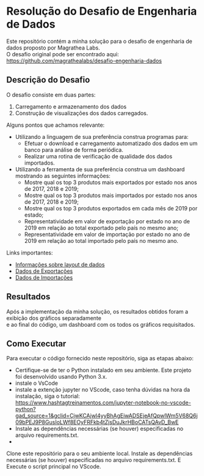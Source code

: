 # Resolução do Desafio de Engenharia de Dados
Este repositório contém a minha solução para o desafio de engenharia de dados proposto por Magrathea Labs.  <br /> 
O desafio original pode ser encontrado aqui: https://github.com/magrathealabs/desafio-engenharia-dados

## Descrição do Desafio
O desafio consiste em duas partes: 

1. Carregamento e armazenamento dos dados
2. Construção de visualizações dos dados carregados.

Alguns pontos que achamos relevante:
- Utilizando a linguagem de sua preferência construa programas para:
  - Efetuar o download e carregamento automatizado dos dados em um banco para análise de forma periódica.
  - Realizar uma rotina de verificação de qualidade dos dados importados.
- Utilizando a ferramenta de sua preferência construa um dashboard mostrando as seguintes informações:
  - Mostre qual os top 3 produtos mais exportados por estado nos anos de 2017, 2018 e 2019;
  - Mostre qual os top 3 produtos mais importados por estado nos anos de 2017, 2018 e 2019;
  - Mostre qual os top 3 produtos exportados em cada mês de 2019 por estado;
  - Representatividade em valor de exportação por estado no ano de 2019 em relação ao total exportado pelo país no mesmo ano;
  - Representatividade em valor de importação por estado no ano de 2019 em relação ao total importado pelo país no mesmo ano.

Links importantes:
- [Informações sobre layout de dados](https://www.gov.br/produtividade-e-comercio-exterior/pt-br/assuntos/comercio-exterior/estatisticas/base-de-dados-bruta
)
- [Dados de Exportações](https://balanca.economia.gov.br/balanca/bd/comexstat-bd/ncm/EXP_COMPLETA.zip)
- [Dados de Importações](https://balanca.economia.gov.br/balanca/bd/comexstat-bd/ncm/IMP_COMPLETA.zip)

## Resultados
Após a implementação da minha solução, os resultados obtidos foram a exibição dos gráficos separadamente  <br />
e ao final do código, um dashboard com os todos os gráficos requisitados.

## Como Executar
Para executar o código fornecido neste repositório, siga as etapas abaixo:

- Certifique-se de ter o Python instalado em seu ambiente. Este projeto foi desenvolvido usando Python 3.x.
- instale o VsCode
- instale a extenção jupyter no VScode, caso tenha dúvidas na hora da instalação, siga o tutorial: <br />
  https://www.hashtagtreinamentos.com/jupyter-notebook-no-vscode-python?gad_source=1&gclid=CjwKCAjwl4yyBhAgEiwADSEjeAfQpwlWm5V68Q6j09bPEJ9P8GusIoLWf8EOyFRFkb4tZjsDuJkrHBoCATsQAvD_BwE 
- Instale as dependências necessárias (se houver) especificadas no arquivo requirements.txt.
-

Clone este repositório para o seu ambiente local.
Instale as dependências necessárias (se houver) especificadas no arquivo requirements.txt. E
Execute o script principal no VScode.
